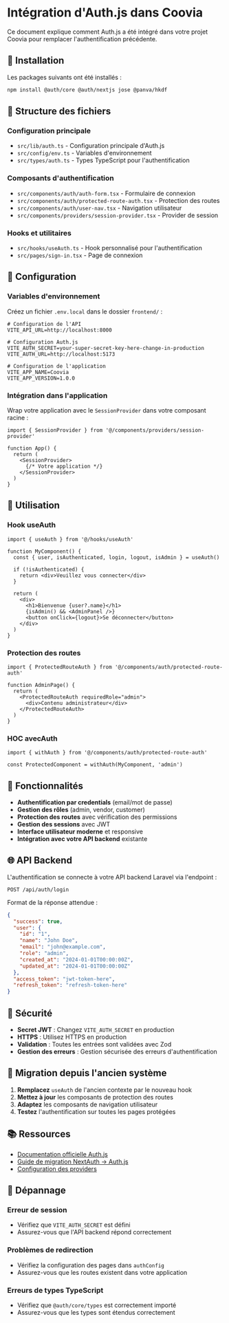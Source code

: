 # Intégration d'Auth.js dans Coovia

Ce document explique comment Auth.js a été intégré dans votre projet Coovia pour remplacer l'authentification précédente.

## 🚀 Installation

Les packages suivants ont été installés :

```bash
npm install @auth/core @auth/nextjs jose @panva/hkdf
```

## 📁 Structure des fichiers

### Configuration principale
- `src/lib/auth.ts` - Configuration principale d'Auth.js
- `src/config/env.ts` - Variables d'environnement
- `src/types/auth.ts` - Types TypeScript pour l'authentification

### Composants d'authentification
- `src/components/auth/auth-form.tsx` - Formulaire de connexion
- `src/components/auth/protected-route-auth.tsx` - Protection des routes
- `src/components/auth/user-nav.tsx` - Navigation utilisateur
- `src/components/providers/session-provider.tsx` - Provider de session

### Hooks et utilitaires
- `src/hooks/useAuth.ts` - Hook personnalisé pour l'authentification
- `src/pages/sign-in.tsx` - Page de connexion

## 🔧 Configuration

### Variables d'environnement

Créez un fichier `.env.local` dans le dossier `frontend/` :

```env
# Configuration de l'API
VITE_API_URL=http://localhost:8000

# Configuration Auth.js
VITE_AUTH_SECRET=your-super-secret-key-here-change-in-production
VITE_AUTH_URL=http://localhost:5173

# Configuration de l'application
VITE_APP_NAME=Coovia
VITE_APP_VERSION=1.0.0
```

### Intégration dans l'application

Wrap votre application avec le `SessionProvider` dans votre composant racine :

```tsx
import { SessionProvider } from '@/components/providers/session-provider'

function App() {
  return (
    <SessionProvider>
      {/* Votre application */}
    </SessionProvider>
  )
}
```

## 🎯 Utilisation

### Hook useAuth

```tsx
import { useAuth } from '@/hooks/useAuth'

function MyComponent() {
  const { user, isAuthenticated, login, logout, isAdmin } = useAuth()

  if (!isAuthenticated) {
    return <div>Veuillez vous connecter</div>
  }

  return (
    <div>
      <h1>Bienvenue {user?.name}</h1>
      {isAdmin() && <AdminPanel />}
      <button onClick={logout}>Se déconnecter</button>
    </div>
  )
}
```

### Protection des routes

```tsx
import { ProtectedRouteAuth } from '@/components/auth/protected-route-auth'

function AdminPage() {
  return (
    <ProtectedRouteAuth requiredRole="admin">
      <div>Contenu administrateur</div>
    </ProtectedRouteAuth>
  )
}
```

### HOC avecAuth

```tsx
import { withAuth } from '@/components/auth/protected-route-auth'

const ProtectedComponent = withAuth(MyComponent, 'admin')
```

## 🔐 Fonctionnalités

- **Authentification par credentials** (email/mot de passe)
- **Gestion des rôles** (admin, vendor, customer)
- **Protection des routes** avec vérification des permissions
- **Gestion des sessions** avec JWT
- **Interface utilisateur moderne** et responsive
- **Intégration avec votre API backend** existante

## 🌐 API Backend

L'authentification se connecte à votre API backend Laravel via l'endpoint :

```
POST /api/auth/login
```

Format de la réponse attendue :

```json
{
  "success": true,
  "user": {
    "id": "1",
    "name": "John Doe",
    "email": "john@example.com",
    "role": "admin",
    "created_at": "2024-01-01T00:00:00Z",
    "updated_at": "2024-01-01T00:00:00Z"
  },
  "access_token": "jwt-token-here",
  "refresh_token": "refresh-token-here"
}
```

## 🚨 Sécurité

- **Secret JWT** : Changez `VITE_AUTH_SECRET` en production
- **HTTPS** : Utilisez HTTPS en production
- **Validation** : Toutes les entrées sont validées avec Zod
- **Gestion des erreurs** : Gestion sécurisée des erreurs d'authentification

## 🔄 Migration depuis l'ancien système

1. **Remplacez** `useAuth` de l'ancien contexte par le nouveau hook
2. **Mettez à jour** les composants de protection des routes
3. **Adaptez** les composants de navigation utilisateur
4. **Testez** l'authentification sur toutes les pages protégées

## 📚 Ressources

- [Documentation officielle Auth.js](https://authjs.dev/)
- [Guide de migration NextAuth → Auth.js](https://authjs.dev/getting-started/migrate)
- [Configuration des providers](https://authjs.dev/reference/core/providers)

## 🐛 Dépannage

### Erreur de session
- Vérifiez que `VITE_AUTH_SECRET` est défini
- Assurez-vous que l'API backend répond correctement

### Problèmes de redirection
- Vérifiez la configuration des pages dans `authConfig`
- Assurez-vous que les routes existent dans votre application

### Erreurs de types TypeScript
- Vérifiez que `@auth/core/types` est correctement importé
- Assurez-vous que les types sont étendus correctement
